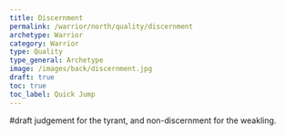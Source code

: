```yaml
---
title: Discernment
permalink: /warrior/north/quality/discernment
archetype: Warrior
category: Warrior
type: Quality
type_general: Archetype
image: /images/back/discernment.jpg
draft: true
toc: true
toc_label: Quick Jump
---
```

#draft judgement for the tyrant, and non-discernment for the weakling. 
